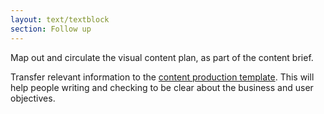 ```yaml
---
layout: text/textblock
section: Follow up
---
```


Map out and circulate the visual content plan, as part of the content brief.

Transfer relevant information to the [content production template](/content-strategy/manage-content-requests/create-content/content-production-template/). This will help people writing and checking to be clear about the business and user objectives.
